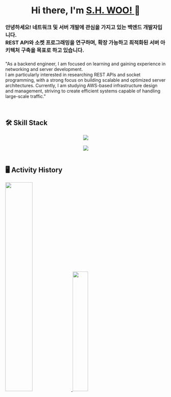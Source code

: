 <h1 align="center">Hi there, I'm <a href="https://your-portfolio.com"> S.H. WOO! </a> 👋</h1>

### **안녕하세요!** 네트워크 및 서버 개발에 관심을 가지고 있는 백엔드 개발자입니다. <br> **REST API**와 **소켓 프로그래밍**을 연구하며, **확장 가능하고 최적화된 서버 아키텍처** 구축을 목표로 하고 있습니다.
### 


"As a backend engineer, I am focused on learning and gaining experience in networking and server development. <br>
I am particularly interested in researching REST APIs and socket programming, with a strong focus on building scalable and optimized server architectures.
Currently, I am studying AWS-based infrastructure design and management, striving to create efficient systems capable of handling large-scale traffic."


<br>

<h2> 🛠 Skill Stack </h2>

<div style="text-align: center; display: flex; flex-direction: column; align-items: center;">
  <img src="https://skillicons.dev/icons?i=java,spring,mysql,postgres,redis,aws,linux,rabbitmq,react,docker" />
  <br>
  <img src="https://skillicons.dev/icons?i=cpp,cs,python,unity,dotnet" />
</div>

<br>

<h2> 🖥️ Activity History </h2>
<div>
  <a href="https://github.com/anuraghazra/github-readme-stats">
    <img width="41%" src="https://github-readme-stats.vercel.app/api?username=ImGdevel&show_icons=true&theme=tokyonight&count_private=true"/>
  </a>
  <a href="https://github.com/anuraghazra/github-readme-stats">
    <img width="31%" src="https://github-readme-stats.vercel.app/api/top-langs/?username=ImGdevel&layout=compact&theme=tokyonight&langs_count=6&hide=Jupyter%20Notebook,ShaderLab,HLSL&exclude_repo=T-T-TCRPG"/>
  </a>
</div>


<!--

<b>☁️ Infra & DevOps</b>: 
<a href="https://skillicons.dev">
  <img src="https://skillicons.dev/icons?i=aws,linux,docker,git" />
</a>


<table align="center" border="1" width="1000px" style="border-collapse: collapse;">
  <tr>
    <th width="25%" style="padding: 10px; background-color: #f8f9fa;">🚀 Frontend</th>
    <th width="25%" style="padding: 10px; background-color: #f8f9fa;">📚 Backend</th>
    <th width="25%" style="padding: 10px; background-color: #f8f9fa;">🔧 DevOps & Tools</th>
    <th width="20%" style="padding: 10px; background-color: #f8f9fa;">🎮 Game Dev</th>
  </tr>
  <tr>
    <td align="center" style="padding: 15px;">
      <a href="https://skillicons.dev">
        <img src="https://skillicons.dev/icons?i=js,typescript,react" height="30" />
      </a>
    </td>
    <td align="center" style="padding: 15px;">
      <a href="https://skillicons.dev">
        <img src="https://skillicons.dev/icons?i=python,java,spring,mysql,postgresql,redis" height="30" />
      </a>
    </td>
    <td align="center" style="padding: 15px;">
      <a href="https://skillicons.dev">
        <img src="https://skillicons.dev/icons?i=docker,aws,github" height="30" />
      </a>
    </td>
    <td align="center" style="padding: 15px;">
      <a href="https://skillicons.dev">
        <img src="https://skillicons.dev/icons?i=cpp,cs,unity,unreal" height="30" />
      </a>
    </td>
  </tr>
</table>


<div> 
<img src="https://img.shields.io/badge/Java-007396?style=for-the-badge&logo=OpenJDK&logoColor=white"/> 

<img src="http://img.shields.io/badge/springBoot-6DB00E?style=for-the-badge&logo=Spring Boot&logoColor=white"/> 
<img src="https://img.shields.io/badge/Mysql-4479A1?style=for-the-badge&logo=Mysql&logoColor=white"/> 

<img src="https://img.shields.io/badge/JavaScript-F7DF1E?style=for-the-badge&logo=JavaScript&logoColor=white"/> 
<img src="http://img.shields.io/badge/react-61DAFB?style=for-the-badge&logo=React&logoColor=white"/>
</div>

<table align="center" border="1" width="100%" style="border-collapse: collapse;">
  <tr>
    <th width="25%" style="padding: 10px; background-color: #f8f9fa;">🚀 Frontend</th>
    <th width="25%" style="padding: 10px; background-color: #f8f9fa;">📚 Backend</th>
    <th width="25%" style="padding: 10px; background-color: #f8f9fa;">🔧 DevOps & Tools</th>
    <th width="20%" style="padding: 10px; background-color: #f8f9fa;">🎮 Game Dev</th>
  </tr>
  <tr>
    <td align="center" style="padding: 15px;">
      <img src="https://img.shields.io/badge/JavaScript-F7DF1E?style=flat-square&logo=JavaScript&logoColor=black"/>
      <img src="https://img.shields.io/badge/TypeScript-3178C6?style=flat-square&logo=TypeScript&logoColor=white"/>
      <img src="http://img.shields.io/badge/react-61DAFB?style=flat-square&logo=React&logoColor=white"/>  
    </td>
    <td align="center" style="padding: 15px;">
      <img src="https://img.shields.io/badge/Python-3776AB?style=flat-square&logo=Python&logoColor=white"/>  
      <img src="https://img.shields.io/badge/Java-007396?style=flat-square&logo=OpenJDK&logoColor=white"/>  
      <img src="http://img.shields.io/badge/springBoot-6DB00E?style=flat-square&logo=Spring Boot&logoColor=white"/>  
      <img src="https://img.shields.io/badge/Mysql-4479A1?style=flat-square&logo=Mysql&logoColor=white"/>  
      <img src="https://img.shields.io/badge/PostgreSQL-4169E1?style=flat-square&logo=PostgreSQL&logoColor=white"/>  
      <img src="https://img.shields.io/badge/Redis-DC382D?style=flat-square&logo=redis&logoColor=white"/>  
    </td>
    <td align="center" style="padding: 15px;">
      <img src="https://img.shields.io/badge/Git-F05032?style=flat-square&logo=Git&logoColor=white"/>  
      <img src="https://img.shields.io/badge/Docker-2496ED?style=flat-square&logo=Docker&logoColor=white"/>  
      <img src="https://img.shields.io/badge/AWS-232F3E?style=flat-square&logo=amazon-aws&logoColor=white"/>  
      <img src="https://img.shields.io/badge/GitHub%20Actions-2088FF?style=flat-square&logo=github-actions&logoColor=white"/>  
    </td>
    <td align="center" style="padding: 15px;">
      <img src="https://img.shields.io/badge/C++-00599C?style=flat-square&logo=C%2B%2B&logoColor=white"/>  
      <img src="https://img.shields.io/badge/C%23-9B59B6?style=flat-square&logo=CSharp&logoColor=white"/>  
      <img src="https://img.shields.io/badge/Unity-000000?style=flat-square&logo=Unity&logoColor=white"/>  
    </td>
  </tr>
</table>




<h2> 🖥️ My Activity History </h2>
<p align="center">
  <a href="https://github.com/anuraghazra/github-readme-stats">
    <img width="49%" src="https://github-readme-stats.vercel.app/api?username=ImGdevel&show_icons=true&theme=tokyonight&count_private=true"/>
  </a>
  <a href="https://github.com/anuraghazra/github-readme-stats">
    <img width="37%" src="https://github-readme-stats.vercel.app/api/top-langs/?username=ImGdevel&layout=compact&theme=tokyonight&langs_count=6&hide=Jupyter%20Notebook,ShaderLab,HLSL&exclude_repo=T-T-TCRPG"/>
  </a>
</p>

**ImGdevel/ImGdevel** is a ✨ _special_ ✨ repository because its `README.md` (this file) appears on your GitHub profile.

Here are some ideas to get you started:

- 🔭 I’m currently working on ...
- 🌱 I’m currently learning ...
- 👯 I’m looking to collaborate on ...
- 🤔 I’m looking for help with ...
- 💬 Ask me about ...
- 📫 How to reach me: ...
- 😄 Pronouns: ...
- ⚡ Fun fact: ...

-->

